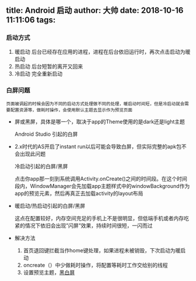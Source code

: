title: Android 启动
author: 大帅
date: 2018-10-16 11:11:06
tags:
---
### 启动方式
1. 暖启动 后台已经存在应用的进程，进程在后台依旧运行时，再次点击启动为暖启动
2. 热启动 后台短暂的离开又回来
3. 冷启动 完全重新启动

### 白屏问题
	页面被调起的时候会因为不同的启动方式处理做不同的处理，暖启动时间短，但是冷启动就会需要配置资源等，做耗时操作，会使用默认主题去显示作为预览页面
 - 屏或黑屏，具体是哪一个，取决于app的Theme使用的是dark还是light主题

	Android Studio 引起的白屏

- 2.x时代的AS开启了instant run以后可能会导致白屏，但实际完整的apk包不会出现此问题

	冷启动引起的白屏/黑屏

	点击你app那一刻到系统调用Activity.onCreate()之间的时间段。在这个时间段内，WindowManager会先加载app主题样式中的windowBackground作为app的预览元素，然后再真正去加载activity的layout布局

- 暖启动/热启动引起的白屏/黑屏

	这点在配置较好，内存空间充足的手机上不是很明显，但低端手机或者内存吃紧的情况下依旧会出现”闪屏”效果，持续时间很短，一闪而过

- 解决方法
	1. 首页退回键拦截当作home键处理，如果进程未被销毁，下次启动为暖启动
    2. oncreate（）中少做耗时操作，将配置等耗时工作交给别的线程
    3. 设置预览主题，[黑白屏](https://blog.csdn.net/feiduclear_up/article/details/78822775)